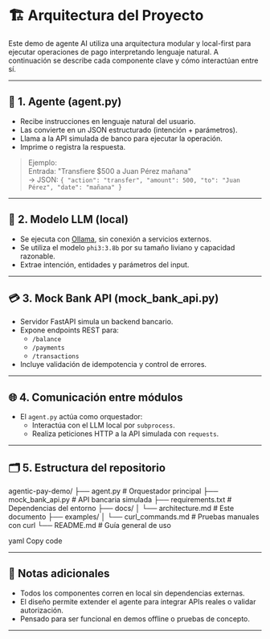 # 🏗️ Arquitectura del Proyecto

Este demo de agente AI utiliza una arquitectura modular y local-first para ejecutar operaciones de pago interpretando lenguaje natural. A continuación se describe cada componente clave y cómo interactúan entre sí.

---

## 🧠 1. Agente (agent.py)

- Recibe instrucciones en lenguaje natural del usuario.
- Las convierte en un JSON estructurado (intención + parámetros).
- Llama a la API simulada de banco para ejecutar la operación.
- Imprime o registra la respuesta.

> Ejemplo:  
> Entrada: "Transfiere $500 a Juan Pérez mañana"  
> → JSON: `{ "action": "transfer", "amount": 500, "to": "Juan Pérez", "date": "mañana" }`

---

## 🔗 2. Modelo LLM (local)

- Se ejecuta con [Ollama](https://ollama.ai), sin conexión a servicios externos.
- Se utiliza el modelo `phi3:3.8b` por su tamaño liviano y capacidad razonable.
- Extrae intención, entidades y parámetros del input.

---

## 💳 3. Mock Bank API (mock_bank_api.py)

- Servidor FastAPI simula un backend bancario.
- Expone endpoints REST para:
  - `/balance`
  - `/payments`
  - `/transactions`
- Incluye validación de idempotencia y control de errores.

---

## 🌐 4. Comunicación entre módulos

- El `agent.py` actúa como orquestador:
  - Interactúa con el LLM local por `subprocess`.
  - Realiza peticiones HTTP a la API simulada con `requests`.

---

## 🗂️ 5. Estructura del repositorio

agentic-pay-demo/
├── agent.py # Orquestador principal
├── mock_bank_api.py # API bancaria simulada
├── requirements.txt # Dependencias del entorno
├── docs/
│ └── architecture.md # Este documento
├── examples/
│ └── curl_commands.md # Pruebas manuales con curl
└── README.md # Guía general de uso

yaml
Copy code

---

## 📌 Notas adicionales

- Todos los componentes corren en local sin dependencias externas.
- El diseño permite extender el agente para integrar APIs reales o validar autorización.
- Pensado para ser funcional en demos offline o pruebas de concepto.

---
